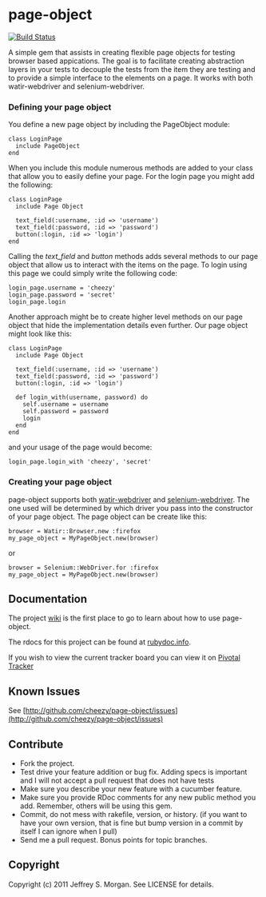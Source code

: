 # page-object

[![Build Status](http://travis-ci.org/cheezy/page-object.png)](http://travis-ci.org/cheezy/page-object)


A simple gem that assists in creating flexible page objects for testing browser based appications.  The goal is to facilitate creating abstraction layers in your tests to decouple the tests from the item they are testing and to provide a simple interface to the elements on a page.  It works with both watir-webdriver and selenium-webdriver.

### Defining your page object

You define a new page object by including the PageObject module:

    class LoginPage
      include PageObject
    end
    
When you include this module numerous methods are added to your class that allow you to easily define your page.  For the login page you might add the following:

    class LoginPage
      include Page Object
      
      text_field(:username, :id => 'username')
      text_field(:password, :id => 'password')
      button(:login, :id => 'login')
    end

Calling the _text_field_ and _button_ methods adds several methods to our page object that allow us to interact with the items on the page.  To login using this page we could simply write the following code:

    login_page.username = 'cheezy'
    login_page.password = 'secret'
    login_page.login
    
Another approach might be to create higher level methods on our page object that hide the implementation details even further.  Our page object might look like this:

    class LoginPage
      include Page Object
  
      text_field(:username, :id => 'username')
      text_field(:password, :id => 'password')
      button(:login, :id => 'login')
  
      def login_with(username, password) do
        self.username = username
        self.password = password
        login
      end
    end

and your usage of the page would become:

    login_page.login_with 'cheezy', 'secret'

### Creating your page object
page-object supports both [watir-webdriver](https://github.com/jarib/watir-webdriver) and [selenium-webdriver](http://seleniumhq.org/docs/03_webdriver.html).  The one used will be determined by which driver you pass into the constructor of your page object.  The page object can be create like this:

    browser = Watir::Browser.new :firefox
    my_page_object = MyPageObject.new(browser)

or

    browser = Selenium::WebDriver.for :firefox
    my_page_object = MyPageObject.new(browser)

## Documentation

The project [wiki](https://github.com/cheezy/page-object/wiki) is the first place to go to learn about how to use page-object.

The rdocs for this project can be found at [rubydoc.info](http://rubydoc.info/github/cheezy/page-object/master/frames).

If you wish to view the current tracker board you can view it on [Pivotal Tracker](https://www.pivotaltracker.com/projects/289099)

## Known Issues

See [http://github.com/cheezy/page-object/issues](http://github.com/cheezy/page-object/issues)

## Contribute
 
* Fork the project.
* Test drive your feature addition or bug fix.  Adding specs is important and I will not accept a pull request that does not have tests
* Make sure you describe your new feature with a cucumber feature.
* Make sure you provide RDoc comments for any new public method you add.  Remember, others will be using this gem.
* Commit, do not mess with rakefile, version, or history.
  (if you want to have your own version, that is fine but bump version in a commit by itself I can ignore when I pull)
* Send me a pull request. Bonus points for topic branches.

## Copyright

Copyright (c) 2011 Jeffrey S. Morgan. See LICENSE for details.
